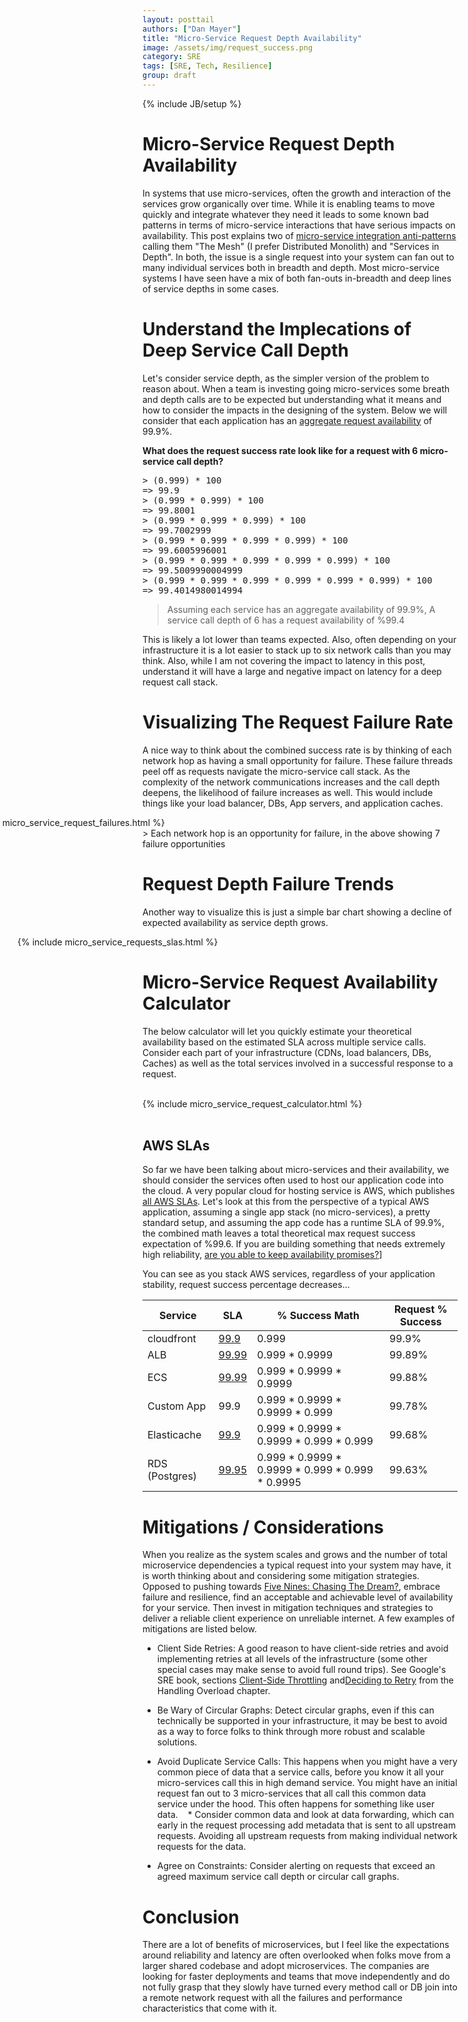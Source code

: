 ```yaml
---
layout: posttail
authors: ["Dan Mayer"]
title: "Micro-Service Request Depth Availability"
image: /assets/img/request_success.png
category: SRE
tags: [SRE, Tech, Resilience]
group: draft
---
```


{% include JB/setup %}

# Micro-Service Request Depth Availability

In systems that use micro-services, often the growth and interaction of the services grow organically over time. While it is enabling teams to move quickly and integrate whatever they need it leads to some known bad patterns in terms of micro-service interactions that have serious impacts on availability. This post explains two of [micro-service integration anti-patterns](https://akfpartners.com/growth-blog/microservices-for-breadth-libraries-for-depth) calling them "The Mesh" (I prefer Distributed Monolith) and "Services in Depth". In both, the issue is a single request into your system can fan out to many individual services both in breadth and depth. Most micro-service systems I have seen have a mix of both fan-outs in-breadth and deep lines of service depths in some cases.

# Understand the Implecations of Deep Service Call Depth

Let's consider service depth, as the simpler version of the problem to reason about. When a team is investing going micro-services some breath and depth calls are to be expected but understanding what it means and how to consider the impacts in the designing of the system. Below we will consider that each application has an [aggregate request availability](https://sre.google/sre-book/embracing-risk/) of 99.9%.

__What does the request success rate look like for a request with 6 micro-service call depth?__

<pre>
> (0.999) * 100
=> 99.9
> (0.999 * 0.999) * 100
=> 99.8001
> (0.999 * 0.999 * 0.999) * 100
=> 99.7002999
> (0.999 * 0.999 * 0.999 * 0.999) * 100
=> 99.6005996001
> (0.999 * 0.999 * 0.999 * 0.999 * 0.999) * 100
=> 99.5009990004999
> (0.999 * 0.999 * 0.999 * 0.999 * 0.999 * 0.999) * 100
=> 99.4014980014994
</pre>

> Assuming each service has an aggregate availability of 99.9%, A service call depth of 6 has a request availability of %99.4

This is likely a lot lower than teams expected. Also, often depending on your infrastructure it is a lot easier to stack up to six network calls than you may think. Also, while I am not covering the impact to latency in this post, understand it will have a large and negative impact on latency for a deep request call stack.

# Visualizing The Request Failure Rate

A nice way to think about the combined success rate is by thinking of each network hop as having a small opportunity for failure. These failure threads peel off as requests navigate the micro-service call stack. As the complexity of the network communications increases and the call depth deepens, the likelihood of failure increases as well. This would include things like your load balancer, DBs, App servers, and application caches.

<div style="margin-left: -300px">
{% include micro_service_request_failures.html %}
</div>
> Each network hop is an opportunity for failure, in the above showing 7 failure opportunities 

# Request Depth Failure Trends

Another way to visualize this is just a simple bar chart showing a decline of expected availability as service depth grows.

<div style="margin-left: -200px">
{% include micro_service_requests_slas.html %}
</div>

# Micro-Service Request Availability Calculator

The below calculator will let you quickly estimate your theoretical availability based on the estimated SLA across multiple service calls. Consider each part of your infrastructure (CDNs, load balancers, DBs, Caches) as well as the total services involved in a successful response to a request.

<br/>
<div>
{% include micro_service_request_calculator.html %}
</div>
<br/>


## AWS SLAs

So far we have been talking about micro-services and their availability, we should consider the services often used to host our application code into the cloud. A very popular cloud for hosting service is AWS, which publishes [all AWS SLAs](https://aws.amazon.com/legal/service-level-agreements/?aws-sla-cards.sort-by=item.additionalFields.serviceNameLower&aws-sla-cards.sort-order=asc&awsf.tech-category-filter=*all). Let's look at this from the perspective of a typical AWS application, assuming a single app stack (no micro-services), a pretty standard setup, and assuming the app code has a runtime SLA of 99.9%, the combined math leaves a total theoretical max request success expectation of %99.6. If you are building something that needs extremely high reliability, [are you able to keep availability promises?](https://cloudonaut.io/aws-sla-are-you-able-to-keep-your-availability-promise/)]

You can see as you stack AWS services, regardless of your application stability, request success percentage decreases... 

| Service       | SLA                                                      | % Success Math                                  | Request % Success |
| -----------   | ----------------------------------------------           | -----------------------                         | ----------------- |
| cloudfront    | [99.9](https://aws.amazon.com/cloudfront/sla/)           | 0.999                                           | 99.9%             |
| ALB           | [99.99](https://aws.amazon.com/elasticloadbalancing/sla/)| 0.999 * 0.9999                                  | 99.89%            |
| ECS           | [99.99](https://aws.amazon.com/compute/sla/)             | 0.999 * 0.9999 * 0.9999                         | 99.88%            |
| Custom App    | 99.9                                                     | 0.999 * 0.9999 * 0.9999 * 0.999                 | 99.78%            |
| Elasticache   | [99.9](https://aws.amazon.com/elasticache/sla/)          | 0.999 * 0.9999 * 0.9999 * 0.999 * 0.999         | 99.68%            |
| RDS (Postgres)| [99.95](https://aws.amazon.com/rds/sla/)                 | 0.999 * 0.9999 * 0.9999 * 0.999 * 0.999 * 0.9995| 99.63%            |


# Mitigations / Considerations

When you realize as the system scales and grows and the number of total microservice dependencies a typical request into your system may have, it is worth thinking about and considering some mitigation strategies. Opposed to pushing towards [Five Nines: Chasing The Dream?](https://www.continuitycentral.com/feature0267.htm), embrace failure and resilience, find an acceptable and achievable level of availability for your service. Then invest in mitigation techniques and strategies to deliver a reliable client experience on unreliable internet. A few examples of mitigations are listed below.

* Client Side Retries: A good reason to have client-side retries and avoid implementing retries at all levels of the infrastructure (some other special cases may make sense to avoid full round trips). See Google's SRE book, sections [Client-Side Throttling](https://sre.google/sre-book/handling-overload/) and[Deciding to Retry](https://sre.google/sre-book/handling-overload/) from the Handling Overload chapter.

* Be Wary of Circular Graphs: Detect circular graphs, even if this can technically be supported in your infrastructure, it may be best to avoid as a way to force folks to think through more robust and scalable solutions.

* Avoid Duplicate Service Calls: This happens when you might have a very common piece of data that a service calls, before you know it all your micro-services call this in high demand service. You might have an initial request fan out to 3 micro-services that all call this common data service under the hood. This often happens for something like user data.
   * Consider common data and look at data forwarding, which can early in the request processing add metadata that is sent to all upstream requests. Avoiding all upstream requests from making individual network requests for the data.

* Agree on Constraints: Consider alerting on requests that exceed an agreed maximum service call depth or circular call graphs.

# Conclusion

There are a lot of benefits of microservices, but I feel like the expectations around reliability and latency are often overlooked when folks move from a larger shared codebase and adopt microservices. The companies are looking for faster deployments and teams that move independently and do not fully grasp that they slowly have turned every method call or DB join into a remote network request with all the failures and performance characteristics that come with it.
